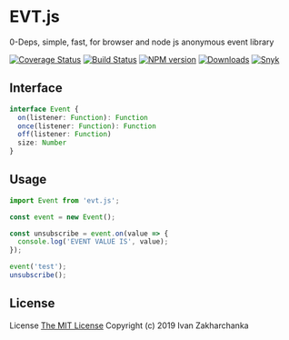 # EVT.js

0-Deps, simple, fast, for browser and node js anonymous event library

[![Coverage Status][codecov-image]][codecov-url]
[![Build Status][travis-image]][travis-url]
[![NPM version][npm-image]][npm-url]
[![Downloads][downloads-image]][npm-url]
[![Snyk][snyk-image]][snyk-url]

## Interface

```typescript
interface Event {
  on(listener: Function): Function
  once(listener: Function): Function
  off(listener: Function)
  size: Number
}
```

## Usage

```js
import Event from 'evt.js';

const event = new Event();

const unsubscribe = event.on(value => {
  console.log('EVENT VALUE IS', value);
});

event('test');
unsubscribe();
```

## License
License [The MIT License](http://opensource.org/licenses/MIT)
Copyright (c) 2019 Ivan Zakharchanka

[npm-url]: https://www.npmjs.com/package/evt.js
[downloads-image]: https://img.shields.io/npm/dw/evt.js.svg?maxAge=43200
[npm-image]: https://img.shields.io/npm/v/evt.js.svg?maxAge=43200
[travis-url]: https://travis-ci.org/3axap4eHko/evt.js
[travis-image]: https://travis-ci.org/3axap4eHko/evt.js.svg?branch=master
[codecov-url]: https://codecov.io/gh/3axap4eHko/evt.js
[codecov-image]: https://img.shields.io/codecov/c/github/3axap4eHko/evt.js/master.svg?maxAge=43200
[snyk-url]: https://snyk.io/test/npm/evt.js/latest
[snyk-image]: https://img.shields.io/snyk/vulnerabilities/github/3axap4eHko/evt.js.svg?maxAge=43200
